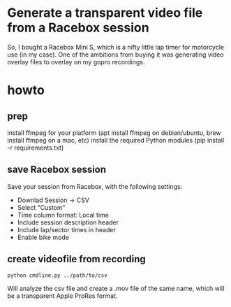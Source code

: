 # Generate a transparent video file from a Racebox session

So, I bought a Racebox Mini S, which is a nifty little lap timer for motorcycle use (in my case).
One of the ambitions from buying it was generating video overlay files to overlay on my gopro recordings.


# howto
## prep
install ffmpeg for your platform (apt install ffmpeg on debian/ubuntu, brew install ffmpeg on a mac, etc)
install the required Python modules (pip install -r requirements.txt)

## save Racebox session
Save your session from Racebox, with the following settings:
- Downlad Session -> CSV
- Select "Custom"
- Time column format: Local time
- Include session description header
- Include lap/sector times in header
- Enable bike mode

## create videofile from recording
```
python cmdline.py ../path/to/csv
```
Will analyze the csv file and create a .mov file of the same name, which will be a transparent Apple ProRes format.
